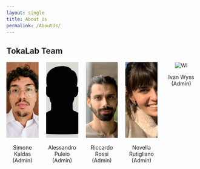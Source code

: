 ```yaml
---
layout: single
title: About Us
permalink: /AboutUs/
---
```


## TokaLab Team

<div class="wrapper">
  <div style="display: grid; grid-template-columns: repeat(5, 1fr); gap: 20px;">

   <div style="text-align: center;">
    <img src="/assets/images/FotoProfiloSK.jpg" alt="KS" style="width: 100%; height: 200px; object-fit: cover;">
    <p>Simone Kaldas<br>(Admin)</p> 
  </div>

  <div style="text-align: center;">
    <img src="/assets/images/FotoProfiloAP.png" alt="PA" style="width: 100%; height: 200px; object-fit: cover;">
    <p>Alessandro Puleio<br>(Admin)</p> 
  </div>

  <div style="text-align: center;">
    <img src="/assets/images/FotoProfiloRR.jpg" alt="RR" style="width: 100%; height: 200px; object-fit: cover;">
    <p>Riccardo Rossi<br>(Admin)</p> 
  </div>

  <div style="text-align: center;">
    <img src="/assets/images/FotoProfiloNR.png" alt="RN" style="width: 100%; height: 200px; object-fit: cover;">
    <p>Novella Rutigliano<br>(Admin)</p>
  </div>

  <div style="text-align: center;">
    <img src="/assets/images/FotoProfiloIW.jpg" alt="WI" style="width: 100%; height: 200px; object-fit: cover;">
    <p>Ivan Wyss<br>(Admin)</p>
  </div>

  </div>
</div>

